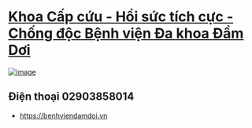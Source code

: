 # [Khoa Cấp cứu - Hồi sức tích cực - Chống độc Bệnh viện Đa khoa Đầm Dơi](https://sites.google.com/view/khoacapcuubvdamdoi)

[![image](https://github.com/user-attachments/assets/408c6cd3-71fb-4c1e-9f4b-bf6f19524f63)](https://sites.google.com/view/khoacapcuubvdamdoi)

## Điện thoại 02903858014
- https://benhviendamdoi.vn
